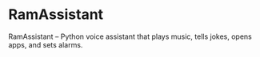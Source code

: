 # RamAssistant
RamAssistant – Python voice assistant that plays music, tells jokes, opens apps, and sets alarms.
